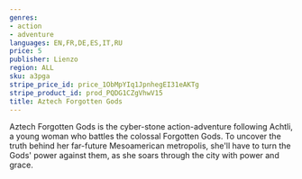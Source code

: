 ```yaml
---
genres:
- action
- adventure
languages: EN,FR,DE,ES,IT,RU
price: 5
publisher: Lienzo
region: ALL
sku: a3pga
stripe_price_id: price_1ObMpYIq1JpnhegEI31eAKTg
stripe_product_id: prod_PQDG1CZgVhwV15
title: Aztech Forgotten Gods
---
```


Aztech Forgotten Gods is the cyber-stone action-adventure following Achtli, a young woman who battles the colossal Forgotten Gods. To uncover the truth behind her far-future Mesoamerican metropolis, she'll have to turn the Gods' power against them, as she soars through the city with power and grace.